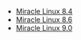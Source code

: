 * [Miracle Linux 8.4](https://repo.dist.miraclelinux.net/miraclelinux/isos/8.4-released/x86_64/MIRACLELINUX-8.4-rtm-x86_64.iso)
* [Miracle Linux 8.6](https://repo.dist.miraclelinux.net/miraclelinux/isos/8.6-released/x86_64/MIRACLELINUX-8.6-rtm-x86_64.iso)
* [Miracle Linux 9.0](https://repo.dist.miraclelinux.net/miraclelinux/isos/9.0-released/x86_64/MIRACLELINUX-9.0-rtm-x86_64.iso)

